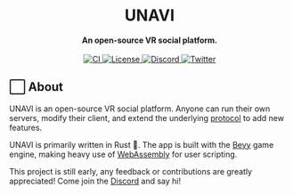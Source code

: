 <div align="center">
  <h1>UNAVI</h1>
  <strong>An open-source VR social platform.</strong>
</div>

<br />

<div align="center">
  <a href="https://github.com/unavi-xyz/unavi/actions/workflows/ci.yml">
    <img alt="CI" src="https://github.com/unavi-xyz/unavi/actions/workflows/ci.yml/badge.svg">
  </a>
  <a href="https://github.com/unavi-xyz/unavi/blob/main/LICENSE">
    <img alt="License" src="https://img.shields.io/github/license/unavi-xyz/unavi" />
  </a>
  <a href="https://discord.gg/cazUfCCgHJ">
    <img alt="Discord" src="https://img.shields.io/discord/918705784311939134.svg?label=&logo=discord&logoColor=ffffff&color=7389D8&labelColor=6A7EC2" />
  </a>
  <a href="https://twitter.com/unavi_xyz">
    <img alt="Twitter" src="https://img.shields.io/badge/unavi__xyz--1DA1F2?logo=x" />
  </a>
</div>

## ⬜ About

UNAVI is an open-source VR social platform.
Anyone can run their own servers, modify their client, and extend the underlying [protocol](./protocol) to add new features.

UNAVI is primarily written in Rust 🦀.
The app is built with the [Bevy](https://bevyengine.org/) game engine, making heavy use of [WebAssembly](https://webassembly.org/) for user scripting.

This project is still early, any feedback or contributions are greatly appreciated!
Come join the [Discord](https://discord.gg/cazUfCCgHJ) and say hi!
